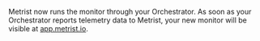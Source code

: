 Metrist now runs the monitor through your Orchestrator. As soon as your Orchestrator reports telemetry data to Metrist, your new monitor will be visible at [app.metrist.io](https://app.metrist.io).
